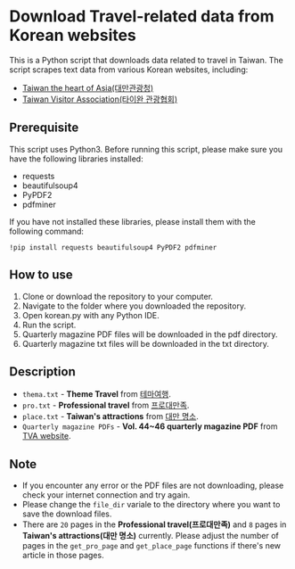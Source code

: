 # Download Travel-related data from Korean websites

This is a Python script that downloads data related to travel in Taiwan. The script scrapes text data from various Korean websites, including:
- [Taiwan the heart of Asia(대만관광청)](https://www.taiwantour.or.kr)
- [Taiwan Visitor Association(타이완 관광협회)](http://www.tva.org.tw)

## Prerequisite
This script uses Python3. Before running this script, please make sure you have the following libraries installed:

- requests
- beautifulsoup4
- PyPDF2
- pdfminer

If you have not installed these libraries, please install them with the following command:

`!pip install requests beautifulsoup4 PyPDF2 pdfminer`


## How to use
1. Clone or download the repository to your computer.
2. Navigate to the folder where you downloaded the repository.
3. Open korean.py with any Python IDE.
4. Run the script.
5. Quarterly magazine PDF files will be downloaded in the pdf directory.
6. Quarterly magazine txt files will be downloaded in the txt directory.

## Description

- `thema.txt` - **Theme Travel** from [테마여행](https://www.taiwantour.or.kr/bbs/board.php?bo_table=m08_01&sca=%ED%9C%B4%EC%96%91).
- `pro.txt` - **Professional travel** from [프로대만족](https://www.taiwantour.or.kr/bbs/board.php?bo_table=m03).
- `place.txt` - **Taiwan's attractions** from [대만 명소](https://www.taiwantour.or.kr/bbs/board.php?bo_table=m03).
- `Quarterly magazine PDFs` -  **Vol. 44~46 quarterly magazine PDF** from [TVA website](http://www.tva.org.tw).

## Note
- If you encounter any error or the PDF files are not downloading, please check your internet connection and try again.
- Please change the `file_dir` variale to the directory where you want to save the download files.
- There are `20` pages in the **Professional travel(프로대만족)** and `8` pages in **Taiwan's attractions(대만 명소)** currently. Please adjust the number of pages in the `get_pro_page` and `get_place_page` functions if there's new article in those pages.

